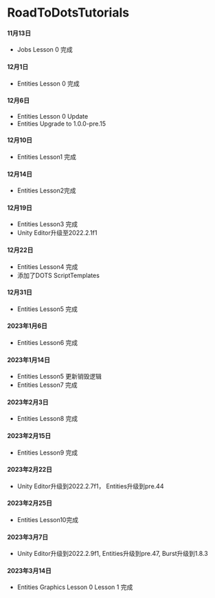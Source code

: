 # RoadToDotsTutorials
#### 11月13日
* Jobs Lesson 0 完成

#### 12月1日
*  Entities Lesson 0 完成

#### 12月6日
*  Entities Lesson 0 Update
*  Entities Upgrade to 1.0.0-pre.15

#### 12月10日
*  Entities Lesson1 完成

#### 12月14日
*	Entities Lesson2完成

#### 12月19日
*   Entities Lesson3 完成
*	Unity Editor升级至2022.2.1f1 

#### 12月22日
*   Entities Lesson4 完成
*   添加了DOTS ScriptTemplates

#### 12月31日
*	Entities Lesson5 完成

#### 2023年1月6日
*	Entities Lesson6 完成

#### 2023年1月14日
*	Entities Lesson5 更新销毁逻辑
* 	Entities Lesson7 完成

#### 2023年2月3日
*	Entities Lesson8 完成

#### 2023年2月15日
*	Entities Lesson9 完成

#### 2023年2月22日
*	Unity Editor升级到2022.2.7f1， Entities升级到pre.44

#### 2023年2月25日
*	Entities Lesson10完成

#### 2023年3月7日
*	Unity Editor升级到2022.2.9f1, Entities升级到pre.47, Burst升级到1.8.3

#### 2023年3月14日
*	Entities Graphics Lesson 0 Lesson 1 完成
